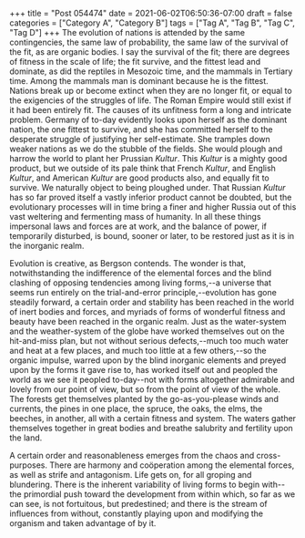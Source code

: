 +++
title = "Post 054474"
date = 2021-06-02T06:50:36-07:00
draft = false
categories = ["Category A", "Category B"]
tags = ["Tag A", "Tag B", "Tag C", "Tag D"]
+++
The evolution of nations is attended by the same contingencies, the same law of probability, the same law of the survival of the fit, as are organic bodies. I say the survival of the fit; there are degrees of fitness in the scale of life; the fit survive, and the fittest lead and dominate, as did the reptiles in Mesozoic time, and the mammals in Tertiary time. Among the mammals man is dominant because he is the fittest. Nations break up or become extinct when they are no longer fit, or equal to the exigencies of the struggles of life. The Roman Empire would still exist if it had been entirely fit. The causes of its unfitness form a long and intricate problem. Germany of to-day evidently looks upon herself as the dominant nation, the one fittest to survive, and she has committed herself to the desperate struggle of justifying her self-estimate. She tramples down weaker nations as we do the stubble of the fields. She would plough and harrow the world to plant her Prussian _Kultur_. This _Kultur_ is a mighty good product, but we outside of its pale think that French _Kultur_, and English _Kultur_, and American _Kultur_ are good products also, and equally fit to survive. We naturally object to being ploughed under. That Russian _Kultur_ has so far proved itself a vastly inferior product cannot be doubted, but the evolutionary processes will in time bring a finer and higher Russia out of this vast weltering and fermenting mass of humanity. In all these things impersonal laws and forces are at work, and the balance of power, if temporarily disturbed, is bound, sooner or later, to be restored just as it is in the inorganic realm.

Evolution is creative, as Bergson contends. The wonder is that, notwithstanding the indifference of the elemental forces and the blind clashing of opposing tendencies among living forms,--a universe that seems run entirely on the trial-and-error principle,--evolution has gone steadily forward, a certain order and stability has been reached in the world of inert bodies and forces, and myriads of forms of wonderful fitness and beauty have been reached in the organic realm. Just as the water-system and the weather-system of the globe have worked themselves out on the hit-and-miss plan, but not without serious defects,--much too much water and heat at a few places, and much too little at a few others,--so the organic impulse, warred upon by the blind inorganic elements and preyed upon by the forms it gave rise to, has worked itself out and peopled the world as we see it peopled to-day--not with forms altogether admirable and lovely from our point of view, but so from the point of view of the whole. The forests get themselves planted by the go-as-you-please winds and currents, the pines in one place, the spruce, the oaks, the elms, the beeches, in another, all with a certain fitness and system. The waters gather themselves together in great bodies and breathe salubrity and fertility upon the land.

A certain order and reasonableness emerges from the chaos and cross-purposes. There are harmony and coöperation among the elemental forces, as well as strife and antagonism. Life gets on, for all groping and blundering. There is the inherent variability of living forms to begin with--the primordial push toward the development from within which, so far as we can see, is not fortuitous, but predestined; and there is the stream of influences from without, constantly playing upon and modifying the organism and taken advantage of by it.
